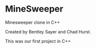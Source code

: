 # MineSweeper
Minesweeper clone in C++

Created by Bentley Sayer and Chad Hurst.

This was our first project in C++
